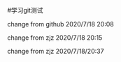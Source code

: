 #学习git测试

change from github 2020/7/18 20:08

change from zjz 2020/7/18 20:15

change from zjz 2020/7/18/20:37
